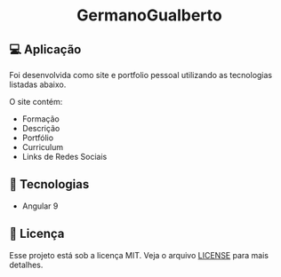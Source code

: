<h1 align="center">
    <b>GermanoGualberto</b>
</h1>

## 💻 Aplicação

Foi desenvolvida como site e portfolio pessoal utilizando as tecnologias listadas abaixo.

O site contém:

* Formação
* Descrição
* Portfólio
* Curriculum
* Links de Redes Sociais

## 🚀 Tecnologias

* Angular 9


## 📝 Licença

Esse projeto está sob a licença MIT. Veja o arquivo [LICENSE](LICENSE) para mais detalhes.